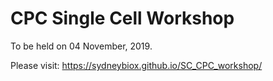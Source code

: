# CPC Single Cell Workshop

To be held on 04 November, 2019. 

Please visit: https://sydneybiox.github.io/SC_CPC_workshop/